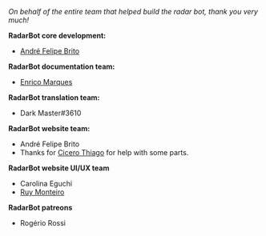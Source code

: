 *On behalf of the entire team that helped build the radar bot, thank you very much!*

**RadarBot core development:**

- [André Felipe Brito](https://github.com/andrebrito16)

**RadarBot documentation team:**

- [Enrico Marques](https://github.com/enrico1108)

**RadarBot translation team:**

- Dark Master#3610

**RadarBot website team:**

- André Felipe Brito
- Thanks for [Cicero Thiago](https://github.com/cicerotcv) for help with some parts.

**RadarBot website UI/UX team**

- Carolina Eguchi
- [Ruy Monteiro](https://github.com/ruymon)

**RadarBot patreons**

- Rogério Rossi 
